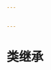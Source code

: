 ```yaml
---


---
```


<h1 id="类继承"><span class="prefix"></span><span class="content">类继承</span><span class="suffix"></span></h1>

